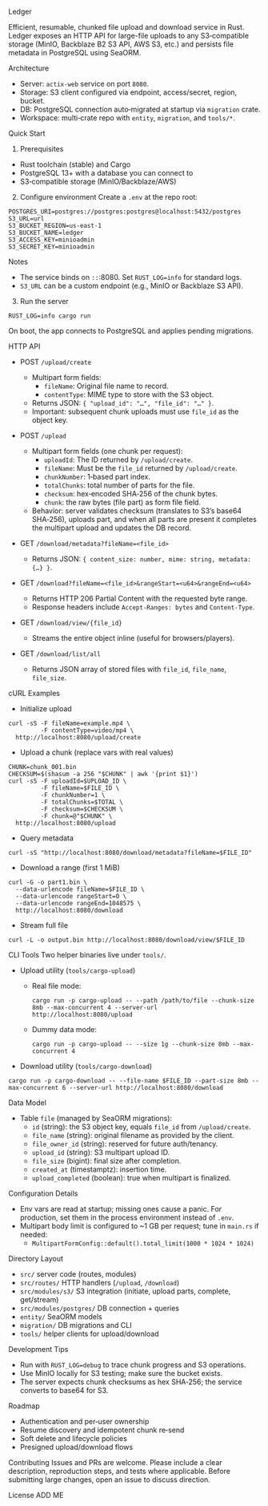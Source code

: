 Ledger

Efficient, resumable, chunked file upload and download service in Rust. Ledger exposes an HTTP API for large-file uploads to any S3‑compatible storage (MinIO, Backblaze B2 S3 API, AWS S3, etc.) and persists file metadata in PostgreSQL using SeaORM.


Architecture
- Server: `actix-web` service on port `8080`.
- Storage: S3 client configured via endpoint, access/secret, region, bucket.
- DB: PostgreSQL connection auto‑migrated at startup via `migration` crate.
- Workspace: multi‑crate repo with `entity`, `migration`, and `tools/*`.

Quick Start
1) Prerequisites
- Rust toolchain (stable) and Cargo
- PostgreSQL 13+ with a database you can connect to
- S3‑compatible storage (MinIO/Backblaze/AWS)

2) Configure environment
Create a `.env` at the repo root:

```
POSTGRES_URI=postgres://postgres:postgres@localhost:5432/postgres
S3_URL=url
S3_BUCKET_REGION=us-east-1
S3_BUCKET_NAME=ledger
S3_ACCESS_KEY=minioadmin
S3_SECRET_KEY=minioadmin
```

Notes
- The service binds on `::`:8080. Set `RUST_LOG=info` for standard logs.
- `S3_URL` can be a custom endpoint (e.g., MinIO or Backblaze S3 API).

3) Run the server

```
RUST_LOG=info cargo run
```

On boot, the app connects to PostgreSQL and applies pending migrations.

HTTP API
- POST `/upload/create`
  - Multipart form fields:
    - `fileName`: Original file name to record.
    - `contentType`: MIME type to store with the S3 object.
  - Returns JSON: `{ "upload_id": "…", "file_id": "…" }`.
  - Important: subsequent chunk uploads must use `file_id` as the object key.

- POST `/upload`
  - Multipart form fields (one chunk per request):
    - `uploadId`: The ID returned by `/upload/create`.
    - `fileName`: Must be the `file_id` returned by `/upload/create`.
    - `chunkNumber`: 1‑based part index.
    - `totalChunks`: total number of parts for the file.
    - `checksum`: hex‑encoded SHA‑256 of the chunk bytes.
    - `chunk`: the raw bytes (file part) as form file field.
  - Behavior: server validates checksum (translates to S3’s base64 SHA‑256), uploads part, and when all parts are present it completes the multipart upload and updates the DB record.

- GET `/download/metadata?fileName=<file_id>`
  - Returns JSON: `{ content_size: number, mime: string, metadata: {…} }`.

- GET `/download?fileName=<file_id>&rangeStart=<u64>&rangeEnd=<u64>`
  - Returns HTTP 206 Partial Content with the requested byte range.
  - Response headers include `Accept-Ranges: bytes` and `Content-Type`.

- GET `/download/view/{file_id}`
  - Streams the entire object inline (useful for browsers/players).

- GET `/download/list/all`
  - Returns JSON array of stored files with `file_id`, `file_name`, `file_size`.

cURL Examples
- Initialize upload
```
curl -sS -F fileName=example.mp4 \
         -F contentType=video/mp4 \
  http://localhost:8080/upload/create
```

- Upload a chunk (replace vars with real values)
```
CHUNK=chunk_001.bin
CHECKSUM=$(shasum -a 256 "$CHUNK" | awk '{print $1}')
curl -sS -F uploadId=$UPLOAD_ID \
         -F fileName=$FILE_ID \
         -F chunkNumber=1 \
         -F totalChunks=$TOTAL \
         -F checksum=$CHECKSUM \
         -F chunk=@"$CHUNK" \
  http://localhost:8080/upload
```

- Query metadata
```
curl -sS "http://localhost:8080/download/metadata?fileName=$FILE_ID"
```

- Download a range (first 1 MiB)
```
curl -G -o part1.bin \
  --data-urlencode fileName=$FILE_ID \
  --data-urlencode rangeStart=0 \
  --data-urlencode rangeEnd=1048575 \
  http://localhost:8080/download
```

- Stream full file
```
curl -L -o output.bin http://localhost:8080/download/view/$FILE_ID
```

CLI Tools
Two helper binaries live under `tools/`.

- Upload utility (`tools/cargo-upload`)
  - Real file mode:
    ```
    cargo run -p cargo-upload -- --path /path/to/file --chunk-size 8mb --max-concurrent 4 --server-url http://localhost:8080/upload
    ```
  - Dummy data mode:
    ```
    cargo run -p cargo-upload -- --size 1g --chunk-size 8mb --max-concurrent 4
    ```

- Download utility (`tools/cargo-download`)
```
cargo run -p cargo-download -- --file-name $FILE_ID --part-size 8mb --max-concurrent 6 --server-url http://localhost:8080/download
```

Data Model
- Table `file` (managed by SeaORM migrations):
  - `id` (string): the S3 object key, equals `file_id` from `/upload/create`.
  - `file_name` (string): original filename as provided by the client.
  - `file_owner_id` (string): reserved for future auth/tenancy.
  - `upload_id` (string): S3 multipart upload ID.
  - `file_size` (bigint): final size after completion.
  - `created_at` (timestamptz): insertion time.
  - `upload_completed` (boolean): true when multipart is finalized.

Configuration Details
- Env vars are read at startup; missing ones cause a panic. For production, set them in the process environment instead of `.env`.
- Multipart body limit is configured to ~1 GB per request; tune in `main.rs` if needed:
  - `MultipartFormConfig::default().total_limit(1000 * 1024 * 1024)`

Directory Layout
- `src/` server code (routes, modules)
- `src/routes/` HTTP handlers (`/upload`, `/download`)
- `src/modules/s3/` S3 integration (initiate, upload parts, complete, get/stream)
- `src/modules/postgres/` DB connection + queries
- `entity/` SeaORM models
- `migration/` DB migrations and CLI
- `tools/` helper clients for upload/download

Development Tips
- Run with `RUST_LOG=debug` to trace chunk progress and S3 operations.
- Use MinIO locally for S3 testing; make sure the bucket exists.
- The server expects chunk checksums as hex SHA‑256; the service converts to base64 for S3.

Roadmap
- Authentication and per‑user ownership
- Resume discovery and idempotent chunk re‑send
- Soft delete and lifecycle policies
- Presigned upload/download flows

Contributing
Issues and PRs are welcome. Please include a clear description, reproduction steps, and tests where applicable. Before submitting large changes, open an issue to discuss direction.

License
ADD ME
